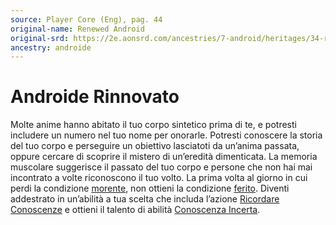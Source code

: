```yaml
---
source: Player Core (Eng), pag. 44
original-name: Renewed Android
original-srd: https://2e.aonsrd.com/ancestries/7-android/heritages/34-renewed-android
ancestry: androide
---
```


# Androide Rinnovato

Molte anime hanno abitato il tuo corpo sintetico prima di te, e potresti
includere un numero nel tuo nome per onorarle. Potresti conoscere la storia del
tuo corpo e perseguire un obiettivo lasciatoti da un’anima passata, oppure
cercare di scoprire il mistero di un’eredità dimenticata. La memoria muscolare
suggerisce il passato del tuo corpo e persone che non hai mai incontrato a volte
riconoscono il tuo volto. La prima volta al giorno in cui perdi la condizione
[morente](/condizioni/morente), non ottieni la condizione
[ferito](/condizioni/ferito). Diventi addestrato in un’abilità a tua scelta che
includa l’azione [Ricordare Conoscenze](/azioni/ricordare-conoscenze) e ottieni
il talento di abilità [Conoscenza Incerta](/talenti/conoscenza-dubbia).
